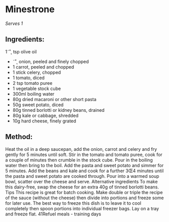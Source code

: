 
# Minestrone
_Serves 1_
## Ingredients:
1˜˚˛ tsp olive oil
* ˜˚˛ onion, peeled and finely chopped
* 1 carrot, peeled and chopped
* 1 stick celery, chopped
* 1 tomato, diced
* 2 tsp tomato puree
* 1 vegetable stock cube
* 300ml boiling water
* 80g dried macaroni or other short pasta
* 50g sweet potato, diced
* 80g tinned borlotti or kidney beans, drained
* 80g kale or cabbage, shredded
* 10g hard cheese, finely grated
## Method:
Heat the oil in a deep saucepan, add the onion, carrot and 
celery and fry gently for 5 minutes until soft. Stir in the tomato 
and tomato puree, cook for a couple of minutes then crumble in 
the stock cube. Pour in the boiling water then bring to the boil. 
Add the pasta and sweet potato and simmer for 5 minutes. Add 
the beans and kale and cook for a further 3Œ4 minutes until the 
pasta and sweet potato are cooked through. 
Pour into a warmed soup bowl, scatter over the cheese and 
serve.
Alternative ingredients 
To make this dairy-free, swap the cheese for an extra 40g of 
tinned borlotti beans.
Tips
This recipe is great for batch cooking. Make double or triple 
the recipe of the sauce (without the cheese) then divide into 
portions and freeze some for later use.
The best way to freeze this dish is to leave it to cool completely 
then spoon portions into individual freezer bags. Lay on a tray 
and freeze flat.
41Refuel meals - training days

